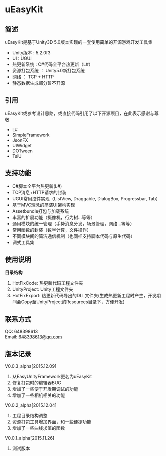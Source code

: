 # uEasyKit

## 简述
uEasyKit是基于Unity3D 5.0版本实现的一套使用简单的开源游戏开发工具集

* Unity版本 : 5.2.0f3  
* UI : UGUI
* 热更新系统 : C#代码全平台热更新（L#）
* 资源打包系统 ： Unity5.0新打包系统
* 网络 ： TCP + HTTP
* 静态数据生成部分暂不开源

## 引用

uEasyKit或参考设计思路，或直接代码引用了以下开源项目，在此表示感谢与尊敬

* L#
* SimpleFramework
* JsonFX
* UIWidget
* DOTween
* TsiU

## 支持功能

* C#脚本全平台热更新(L#)
* TCP消息+HTTP请求的封装
* UGUI常用控件实现（ListView, Draggable, DialogBox, Progressbar, Tab）
* 基于MVC理念的简洁UI架构实现
* Assetbundle打包与加载系统
* 丰富的扩展功能（摄像机，行为树...等等）
* 通用模块的统一管理（手势消息分发，场景管理，网络...等等）
* 常用函数的封装（数学计算，文件操作）
* 不同模块间的简洁通信机制（也同样支持脚本代码与原生代码）
* 调式工具集

## 使用说明

**目录结构** 

1. HotFixCode: 热更新代码工程文件夹
2. UnityProject: Unity工程文件夹
3. HotFixExport: 热更新代码导出的DLL文件夹(生成热更新工程时产生，开发期间会Copy至UnityProject的Resources目录下，方便开发)

## 联系方式
QQ: 648398613  
Email: 648398613@qq.com

## 版本记录
V0.0.3_alpha[2015.12.09] 
1. 从EasyUnityFramework更名为uEasyKit
2. 修复打包时的编辑器BUG
3. 增加了一些便于开发期调试的功能
4. 增加了一些相机相关的功能

V0.0.2_alpha[2015.12.04] 

1. 工程目录结构调整
2. 资源打包工具增加界面，和一些便捷功能
3. 增加了一些曲线求值的函数

V0.0.1_alpha[2015.11.26]  

1. 测试版本
 